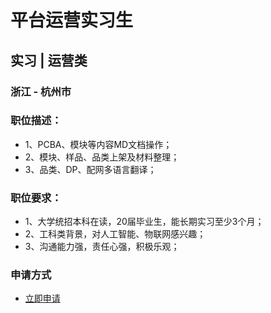 
# 平台运营实习生
## 实习  |  运营类
### 浙江 - 杭州市

### 职位描述：
- 1、PCBA、模块等内容MD文档操作；
- 2、模块、样品、品类上架及材料整理；
- 3、品类、DP、配网多语言翻译；

### 职位要求：
- 1、大学统招本科在读，20届毕业生，能长期实习至少3个月；
- 2、工科类背景，对人工智能、物联网感兴趣；
- 3、沟通能力强，责任心强，积极乐观；
### 申请方式
- <a href="mailto:hr@tuya.com" title=yourName-平台运营实习生>立即申请</a>
